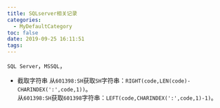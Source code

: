 ```yaml
---
title: SQLserver相关记录
categories:
  - MyDefaultCategory
toc: false
date: 2019-09-25 16:11:51
tags:
---
```

`SQL Server`，`MSSQL`，
<!-- more -->

* 截取字符串
从`601398:SH`获取`SH`字符串：`RIGHT(code,LEN(code)-CHARINDEX(':',code,1))`。  
从`601398:SH`获取`601398`字符串：`LEFT(code,CHARINDEX(':',code,1)-1)`。  
